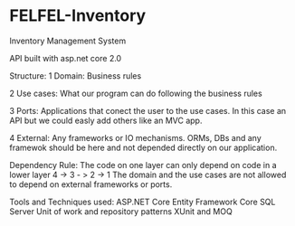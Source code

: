 # FELFEL-Inventory
Inventory Management System

API built with asp.net core 2.0

Structure:
1 Domain: Business rules

2 Use cases: What our program can do following the business rules

3 Ports: Applications that conect the user to the use cases. In this case an API but we could easly add others like an MVC app.

4 External: Any frameworks or IO mechanisms. ORMs, DBs and any framewok should be here and not depended directly on our application. 


Dependency Rule:
The code on one layer can only depend on code in a lower layer 4 -> 3 - > 2 -> 1
The domain and the use cases are not allowed to depend on external frameworks or ports.

Tools and Techniques used:
ASP.NET Core
Entity Framework Core
SQL Server
Unit of work and repository patterns
XUnit and MOQ
